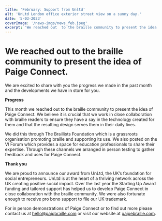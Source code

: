 ```yaml
---
title: 'February: Support from Unltd'
alt: 'UnLtd London office exterior street view on a sunny day.'
date: '5-03-2023'
coverImage: '/news-imgs/news_feb.jpeg'
excerpt: 'We reached out  to the braille community to present the idea of Paige Connect. Subscribe to our newsletter to learn more!'
---
```

# We reached out to the braille community to present the idea of Paige Connect.

We are excited to share with you the progress we made in the past month and the developments we have in store for you.

**Progress**

This month we reached out to the braille community to present the idea of Paige Connect. We believe it is crucial that we work in close collaboration with braille readers to ensure they have a say in the technology created for them and that the resulting design serves them in their daily lives. 

We did this through The Braillists Foundation which is a grassroots organisation promoting braille and supporting its use.  We also posted on the VI Forum which provides a space for education professionals to share their expertise. Through these channels we arranged in person testing to gather feedback and uses for Paige Connect.


**Thank you**

We are proud to announce our award from UnLtd, the UK’s foundation for social entrepreneurs. UnLtd is at the heart of a thriving network across the UK creating positive social impact. Over the last year the Starting Up Award funding and tailored support has helped us to develop Paige Connect in close collaboration with the braille community. We were also fortunate enough to receive pro bono support to file our UK trademark.

For in person demonstrations of Paige Connect or to find out more please contact us at <hello@paigbraille.com> or visit our website at [paigebraille.com](https://paigebraille.com/).